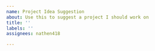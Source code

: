 ```yaml
---
name: Project Idea Suggestion
about: Use this to suggest a project I should work on
title: ''
labels: ''
assignees: nathen418

---
```



